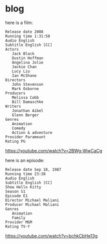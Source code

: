 # blog

here is a film:

~~~
Release date 2008
Running time 1:31:58
Audio English
Subtitle English [CC]
Actors
   Jack Black
   Dustin Hoffman
   Angelina Jolie
   Jackie Chan
   Lucy Liu
   Ian McShane
Directors
   John Stevenson
   Mark Osborne
Producers
   Melissa Cobb
   Bill Damaschke
Writers
   Jonathan Aibel
   Glenn Berger
Genres
   Animation
   Comedy
   Action & adventure
Provider Paramount
Rating PG
~~~

https://youtube.com/watch?v=2BWg-WwCaCg

here is an episode:

~~~
Release date Sep 18, 1987
Running time 23:38
Audio English
Subtitle English [CC]
Show Hello Kitty
Season S1
Episode E1
Director Michael Maliani
Producer Michael Maliani
Genres
   Animation
   Family
Provider MGM
Rating TV-Y
~~~

https://youtube.com/watch?v=bchkCbHe13g
